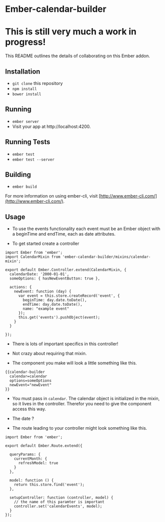 # Ember-calendar-builder
# This is still very much a work in progress!

This README outlines the details of collaborating on this Ember addon.

## Installation

* `git clone` this repository
* `npm install`
* `bower install`

## Running

* `ember server`
* Visit your app at http://localhost:4200.

## Running Tests

* `ember test`
* `ember test --server`

## Building

* `ember build`

For more information on using ember-cli, visit [http://www.ember-cli.com/](http://www.ember-cli.com/).


## Usage

  * To use the events functionality each event must be an Ember object with a beginTime and endTime, each as date attributes.


  * To get started create a controller

```
import Ember from 'ember';
import CalendarMixin from 'ember-calendar-builder/mixins/calendar-mixin';

export default Ember.Controller.extend(CalendarMixin, {
  calendarDate: '2000-01-01',
  someOptions: { hasNewEventButton: true },

  actions: {
    newEvent: function (day) {
      var event = this.store.createRecord('event', {
        beginTime: day.date.toDate(),
        endTime: day.date.toDate(),
        name: "example event"
      });
      this.get('events').pushObject(event);
    }
  }

});
```

  * There is lots of important specifics in this controller!
  * Not crazy about requiring that mixin.

  * The component you make will look a little something like this.

```
{{calendar-builder 
  calendar=calendar
  options=someOptions 
  newEvent="newEvent"
}}
```

  * You must pass in `calendar`.  The calendar object is initialized in the mixin, so it lives in the controller.  Therefor you need to give the component access this way.

  * The date ?



  * The route leading to your controller might look something like this.
```
import Ember from 'ember';

export default Ember.Route.extend({

  queryParams: {
    currentMonth: {
      refreshModel: true
    }
  },

  model: function () {
    return this.store.find('event');
  },

  setupController: function (controller, model) {
    // the name of this paramter is important
    controller.set('calendarEvents', model);
  }
});
```
